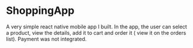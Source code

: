 # ShoppingApp
A very simple react native mobile app I built. In the app, the user can select a product, view the details, add it to cart and order it ( view it on the orders list). Payment was not integrated.
